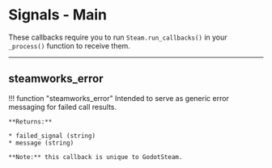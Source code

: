 # Signals - Main

These callbacks require you to run ```Steam.run_callbacks()``` in your ```_process()``` function to receive them.

---

## steamworks_error

!!! function "steamworks_error"
	Intended to serve as generic error messaging for failed call results.
	
	**Returns:**

	* failed_signal (string)
	* message (string)

	**Note:** this callback is unique to GodotSteam.